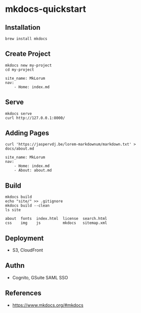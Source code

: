 # mkdocs-quickstart

## Installation
```
brew install mkdocs
```

## Create Project
```
mkdocs new my-project
cd my-project

```
```
site_name: MkLorum
nav:
    - Home: index.md
```

## Serve
```
mkdocs serve
curl http://127.0.0.1:8000/
```

## Adding Pages
```
curl 'https://jaspervdj.be/lorem-markdownum/markdown.txt' > docs/about.md
```
```
site_name: MkLorum
nav:
    - Home: index.md
    - About: about.md
```

## Build
```
mkdocs build
echo "site/" >> .gitignore
mkdocs build --clean
ls site
```
```
about  fonts  index.html  license  search.html
css    img    js          mkdocs   sitemap.xml
```

## Deployment
- S3, CloudFront

## Authn
- Cognito, GSuite SAML SSO

## References
- https://www.mkdocs.org/#mkdocs
